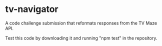 # tv-navigator
A code challenge submission that reformats responses from the TV Maze API.

Test this code by downloading it and running "npm test" in the repository.
